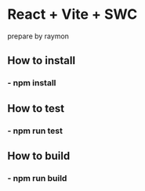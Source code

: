 # React + Vite + SWC

prepare by raymon

## How to install
### - npm install

## How to test
### - npm run test

## How to build
### - npm run build
